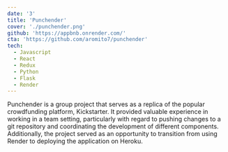 ```yaml
---
date: '3'
title: 'Punchender'
cover: './punchender.png'
github: 'https://appbnb.onrender.com/'
cta: 'https://github.com/aromito7/punchender'
tech:
  - Javascript
  - React
  - Redux
  - Python
  - Flask
  - Render
---
```


Punchender is a group project that serves as a replica of the popular crowdfunding platform, Kickstarter. It provided valuable experience in working in a team setting, particularly with regard to pushing changes to a git repository and coordinating the development of different components. Additionally, the project served as an opportunity to transition from using Render to deploying the application on Heroku.
